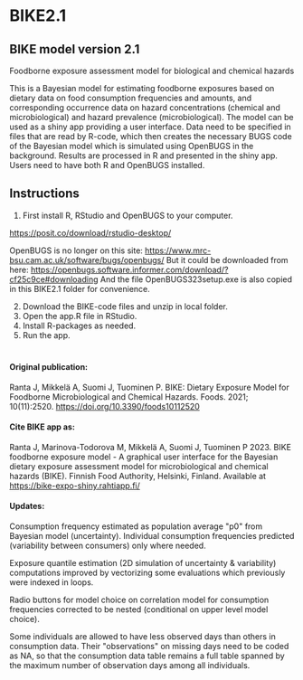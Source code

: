 # BIKE2.1

## BIKE model version 2.1
Foodborne exposure assessment model for biological and chemical hazards

This is a Bayesian model for estimating foodborne exposures based on dietary data on food consumption frequencies and amounts, and corresponding occurrence data on hazard concentrations (chemical and microbiological) and hazard prevalence (microbiological). The model can be used as a shiny app providing a user interface. Data need to be specified in files that are read by R-code, which then creates the necessary BUGS code of the Bayesian model which is simulated using OpenBUGS in the background. Results are processed in R and presented in the shiny app. Users need to have both R and OpenBUGS installed.

## Instructions
1. First install R, RStudio and OpenBUGS to your computer.

https://posit.co/download/rstudio-desktop/

OpenBUGS is no longer on this site:
https://www.mrc-bsu.cam.ac.uk/software/bugs/openbugs/
But it could be downloaded from here:
https://openbugs.software.informer.com/download/?cf25c9ce#downloading
And the file OpenBUGS323setup.exe is also copied in this BIKE2.1 folder for convenience. 

2. Download the BIKE-code files and unzip in local folder.
3. Open the app.R file in RStudio.
4. Install R-packages as needed.
5. Run the app.

# 
#### Original publication:
Ranta J, Mikkelä A, Suomi J, Tuominen P. BIKE: Dietary Exposure Model for Foodborne Microbiological and Chemical Hazards. Foods. 2021; 10(11):2520. https://doi.org/10.3390/foods10112520 

#### Cite BIKE app as:
Ranta J, Marinova-Todorova M, Mikkelä A, Suomi J, Tuominen P 2023. BIKE foodborne exposure model - A graphical user interface for the Bayesian dietary exposure assessment model for microbiological and chemical hazards (BIKE). Finnish Food Authority, Helsinki, Finland. Available at https://bike-expo-shiny.rahtiapp.fi/

#### Updates:
Consumption frequency estimated as population average "p0" from Bayesian model (uncertainty). Individual consumption frequencies predicted (variability between consumers) only where needed.

Exposure quantile estimation (2D simulation of uncertainty & variability) computations improved by vectorizing some evaluations which previously were indexed in loops.

Radio buttons for model choice on correlation model for consumption frequencies corrected to be nested (conditional on upper level model choice).  

Some individuals are allowed to have less observed days than others in consumption data. Their "observations" on missing days need to be coded as NA, so that the consumption data table remains a full table spanned by the maximum number of observation days among all individuals. 
 
